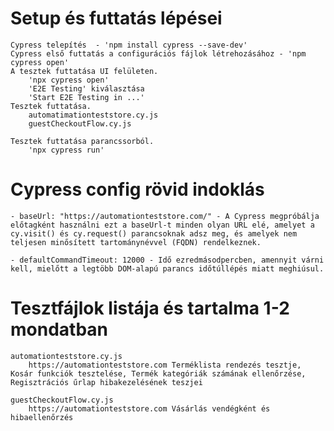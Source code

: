 # Setup és futtatás lépései
    Cypress telepítés  - 'npm install cypress --save-dev'
    Cypress első futtatás a configurációs fájlok létrehozásához - 'npm cypress open'
    A tesztek futtatása UI felületen. 
        'npx cypress open'
        'E2E Testing' kiválasztása
        'Start E2E Testing in ...'
    Tesztek futtatása.
        automatimationteststore.cy.js
        guestCheckoutFlow.cy.js

    Tesztek futtatása parancssorból.
        'npx cypress run'

# Cypress config rövid indoklás
    - baseUrl: "https://automationteststore.com/" - A Cypress megpróbálja előtagként használni ezt a baseUrl-t minden olyan URL elé, amelyet a cy.visit() és cy.request() parancsoknak adsz meg, és amelyek nem teljesen minősített tartománynévvel (FQDN) rendelkeznek.
  
    - defaultCommandTimeout: 12000 - Idő ezredmásodpercben, amennyit várni kell, mielőtt a legtöbb DOM-alapú parancs időtúllépés miatt meghiúsul.

# Tesztfájlok listája és tartalma 1-2 mondatban
    automationteststore.cy.js
        https://automationteststore.com Terméklista rendezés tesztje, Kosár funkciók tesztelése, Termék kategóriák számának ellenőrzése, Regisztrációs űrlap hibakezelésének teszjei

    guestCheckoutFlow.cy.js
        https://automationteststore.com Vásárlás vendégként és hibaellenőrzés
